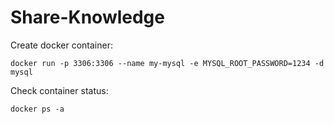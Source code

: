 # Share-Knowledge

Create docker container: 
```
docker run -p 3306:3306 --name my-mysql -e MYSQL_ROOT_PASSWORD=1234 -d mysql
```

Check container status:
```
docker ps -a
```
